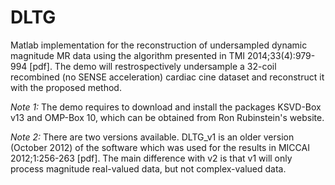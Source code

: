 # DLTG

Matlab implementation for the reconstruction of undersampled dynamic magnitude MR data using the algorithm presented in TMI 2014;33(4):979-994 [pdf]. The demo will restrospectively undersample a 32-coil recombined (no SENSE acceleration) cardiac cine dataset and reconstruct it with the proposed method.

_Note 1:_
The demo requires to download and install the packages KSVD-Box v13 and OMP-Box 10, which can be obtained from Ron Rubinstein's website.


_Note 2:_
There are two versions available. DLTG_v1 is an older version (October 2012) of the software which was used for the results in MICCAI 2012;1:256-263 [pdf]. The main difference with v2 is that v1 will only process magnitude real-valued data, but not complex-valued data.